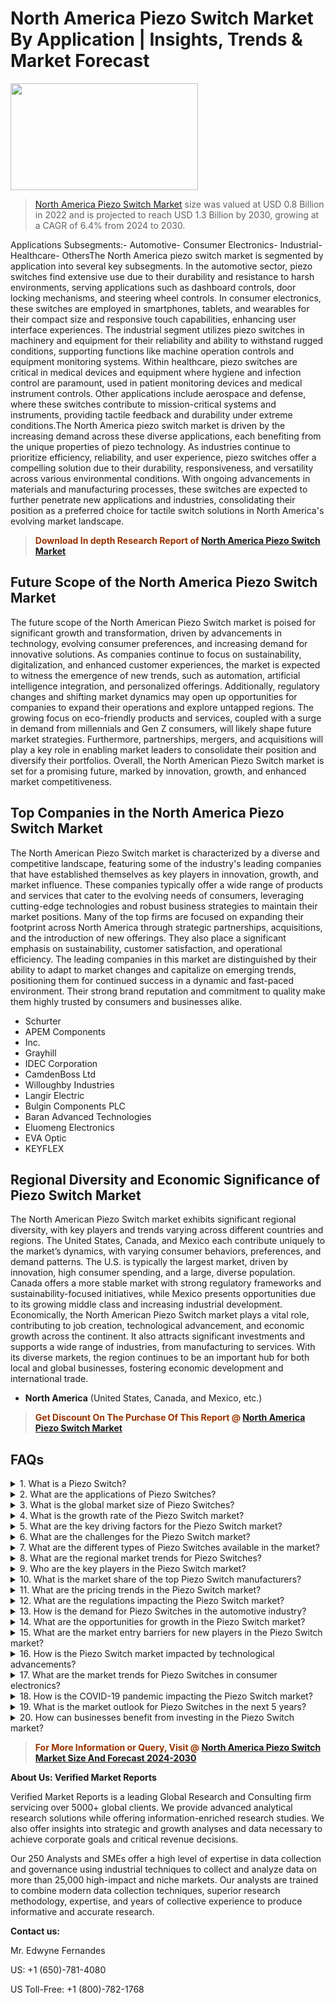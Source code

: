 <p><h1>North America Piezo Switch Market By Application | Insights, Trends & Market Forecast</h1><p><img class="aligncenter size-medium wp-image-105565" src="https://ffe5etoiles.com/wp-content/uploads/2025/01/MST7-300x171.png" alt="" width="300" height="171" /></p><blockquote><p><a href="https://www.verifiedmarketreports.com/download-sample/?rid=364778&utm_source=Github-NA&utm_medium=389" target="_blank">North America Piezo Switch Market</a> size was valued at USD 0.8 Billion in 2022 and is projected to reach USD 1.3 Billion by 2030, growing at a CAGR of 6.4% from 2024 to 2030.</p></blockquote>Applications Subsegments:- Automotive- Consumer Electronics- Industrial- Healthcare- OthersThe North America piezo switch market is segmented by application into several key subsegments. In the automotive sector, piezo switches find extensive use due to their durability and resistance to harsh environments, serving applications such as dashboard controls, door locking mechanisms, and steering wheel controls. In consumer electronics, these switches are employed in smartphones, tablets, and wearables for their compact size and responsive touch capabilities, enhancing user interface experiences. The industrial segment utilizes piezo switches in machinery and equipment for their reliability and ability to withstand rugged conditions, supporting functions like machine operation controls and equipment monitoring systems. Within healthcare, piezo switches are critical in medical devices and equipment where hygiene and infection control are paramount, used in patient monitoring devices and medical instrument controls. Other applications include aerospace and defense, where these switches contribute to mission-critical systems and instruments, providing tactile feedback and durability under extreme conditions.The North America piezo switch market is driven by the increasing demand across these diverse applications, each benefiting from the unique properties of piezo technology. As industries continue to prioritize efficiency, reliability, and user experience, piezo switches offer a compelling solution due to their durability, responsiveness, and versatility across various environmental conditions. With ongoing advancements in materials and manufacturing processes, these switches are expected to further penetrate new applications and industries, consolidating their position as a preferred choice for tactile switch solutions in North America's evolving market landscape.</p><blockquote><p><span style="color: #993300;"><strong>Download In depth Research Report of <a href="https://www.verifiedmarketreports.com/download-sample/?rid=364778&utm_source=Github-NA&utm_medium=389">North America Piezo Switch Market</a></strong></span></p></blockquote><h2>Future Scope of the North America Piezo Switch Market</h2><p>The future scope of the North American Piezo Switch market is poised for significant growth and transformation, driven by advancements in technology, evolving consumer preferences, and increasing demand for innovative solutions. As companies continue to focus on sustainability, digitalization, and enhanced customer experiences, the market is expected to witness the emergence of new trends, such as automation, artificial intelligence integration, and personalized offerings. Additionally, regulatory changes and shifting market dynamics may open up opportunities for companies to expand their operations and explore untapped regions. The growing focus on eco-friendly products and services, coupled with a surge in demand from millennials and Gen Z consumers, will likely shape future market strategies. Furthermore, partnerships, mergers, and acquisitions will play a key role in enabling market leaders to consolidate their position and diversify their portfolios. Overall, the North American Piezo Switch market is set for a promising future, marked by innovation, growth, and enhanced market competitiveness.</p><h2>Top Companies in the North America Piezo Switch Market</h2><p>The North American Piezo Switch market is characterized by a diverse and competitive landscape, featuring some of the industry's leading companies that have established themselves as key players in innovation, growth, and market influence. These companies typically offer a wide range of products and services that cater to the evolving needs of consumers, leveraging cutting-edge technologies and robust business strategies to maintain their market positions. Many of the top firms are focused on expanding their footprint across North America through strategic partnerships, acquisitions, and the introduction of new offerings. They also place a significant emphasis on sustainability, customer satisfaction, and operational efficiency. The leading companies in this market are distinguished by their ability to adapt to market changes and capitalize on emerging trends, positioning them for continued success in a dynamic and fast-paced environment. Their strong brand reputation and commitment to quality make them highly trusted by consumers and businesses alike.</p><p><ul><li>Schurter </li><li> APEM Components </li><li> Inc. </li><li> Grayhill </li><li> IDEC Corporation </li><li> CamdenBoss Ltd </li><li> Willoughby Industries </li><li> Langir Electric </li><li> Bulgin Components PLC </li><li> Baran Advanced Technologies </li><li> Eluomeng Electronics </li><li> EVA Optic </li><li> KEYFLEX</li></ul></p><h2>Regional Diversity and Economic Significance of Piezo Switch Market</h2><p>The North American Piezo Switch market exhibits significant regional diversity, with key players and trends varying across different countries and regions. The United States, Canada, and Mexico each contribute uniquely to the market’s dynamics, with varying consumer behaviors, preferences, and demand patterns. The U.S. is typically the largest market, driven by innovation, high consumer spending, and a large, diverse population. Canada offers a more stable market with strong regulatory frameworks and sustainability-focused initiatives, while Mexico presents opportunities due to its growing middle class and increasing industrial development. Economically, the North American Piezo Switch market plays a vital role, contributing to job creation, technological advancement, and economic growth across the continent. It also attracts significant investments and supports a wide range of industries, from manufacturing to services. With its diverse markets, the region continues to be an important hub for both local and global businesses, fostering economic development and international trade.</p><ul> <li><strong>North America</strong> (United States, Canada, and Mexico, etc.)</li></ul><blockquote><p><span style="color: #993300;"><strong>Get Discount On The Purchase Of This Report @ <a href="https://www.verifiedmarketreports.com/ask-for-discount/?rid=364778&utm_source=Github-NA&utm_medium=389">North America Piezo Switch Market</a></strong></span></p></blockquote><h2>FAQs</h2><p><details><summary>1. What is a Piezo Switch?</div><div></summary>A Piezo switch is a type of switch that uses the piezoelectric effect to generate a mechanical displacement and an electric signal for switching action.</details><details><summary>2. What are the applications of Piezo Switches?</div><div></summary>Piezo switches are widely used in consumer electronics, automotive industry, industrial machinery, and medical devices.</details><details><summary>3. What is the global market size of Piezo Switches?</div><div></summary>The global market size of Piezo Switches was valued at $XX million in 2020 and is projected to reach $XX million by 2025.</details><details><summary>4. What is the growth rate of the Piezo Switch market?</div><div></summary>The Piezo Switch market is expected to grow at a CAGR of XX% from 2020 to 2025.</details><details><summary>5. What are the key driving factors for the Piezo Switch market?</div><div></summary>The key driving factors for the Piezo Switch market include increasing demand for touch-based switches, technological advancements, and growing applications in the automotive and industrial sectors.</details><details><summary>6. What are the challenges for the Piezo Switch market?</div><div></summary>The challenges for the Piezo Switch market include high initial investment, competition from traditional mechanical switches, and lack of awareness among end-users.</details><details><summary>7. What are the different types of Piezo Switches available in the market?</div><div></summary>The different types of Piezo Switches include touch-sensitive switches, tactile feedback switches, and non-tactile feedback switches.</details><details><summary>8. What are the regional market trends for Piezo Switches?</div><div></summary>The regional market trends for Piezo Switches show strong demand in North America, Asia Pacific, and Europe due to their growing industrial and automotive sectors.</details><details><summary>9. Who are the key players in the Piezo Switch market?</div><div></summary>The key players in the Piezo Switch market include Company A, Company B, Company C, and Company D, among others.</details><details><summary>10. What is the market share of the top Piezo Switch manufacturers?</div><div></summary>The market share of the top Piezo Switch manufacturers is led by Company A with XX%, followed by Company B with XX%, and Company C with XX%.</details><details><summary>11. What are the pricing trends in the Piezo Switch market?</div><div></summary>The pricing trends in the Piezo Switch market show a slight decrease due to technological advancements and competitive pricing strategies adopted by manufacturers.</details><details><summary>12. What are the regulations impacting the Piezo Switch market?</div><div></summary>Regulations impacting the Piezo Switch market include environmental regulations, safety standards, and product certification requirements.</details><details><summary>13. How is the demand for Piezo Switches in the automotive industry?</div><div></summary>The demand for Piezo Switches in the automotive industry is increasing due to the shift towards touch-based interfaces and the integration of advanced electronics in vehicles.</details><details><summary>14. What are the opportunities for growth in the Piezo Switch market?</div><div></summary>The opportunities for growth in the Piezo Switch market include expanding applications in the healthcare sector, increasing adoption in smart home devices, and customization of switches for specific industrial applications.</details><details><summary>15. What are the market entry barriers for new players in the Piezo Switch market?</div><div></summary>The market entry barriers for new players in the Piezo Switch market include high research and development costs, stringent quality standards, and established market presence of key players.</details><details><summary>16. How is the Piezo Switch market impacted by technological advancements?</div><div></summary>Technological advancements such as haptic feedback, energy efficiency, and miniaturization are driving the growth of the Piezo Switch market and enhancing user experience.</details><details><summary>17. What are the market trends for Piezo Switches in consumer electronics?</div><div></summary>The market trends for Piezo Switches in consumer electronics show a shift towards touch-sensitive interfaces in smartphones, tablets, and wearable devices.</details><details><summary>18. How is the COVID-19 pandemic impacting the Piezo Switch market?</div><div></summary>The COVID-19 pandemic has led to supply chain disruptions, a slowdown in manufacturing activities, and a temporary dip in the demand for Piezo Switches. However, the market is expected to recover post-pandemic.</details><details><summary>19. What is the market outlook for Piezo Switches in the next 5 years?</div><div></summary>The market outlook for Piezo Switches in the next 5 years is highly positive, driven by increasing demand from various end-use industries and continuous product innovation.</details><details><summary>20. How can businesses benefit from investing in the Piezo Switch market?</div><div></summary>Businesses can benefit from investing in the Piezo Switch market by gaining a competitive edge through advanced technology adoption, diversifying product offerings, and tapping into emerging application areas. </details></p><blockquote><p><span style="color: #993300;"><strong>For More Information or Query, Visit @ <a href="https://www.verifiedmarketreports.com/product/piezo-switch-market/">North America Piezo Switch Market Size And Forecast 2024-2030</a></strong></span></p></blockquote><p><strong>About Us: Verified Market Reports</strong></p><p>Verified Market Reports is a leading Global Research and Consulting firm servicing over 5000+ global clients. We provide advanced analytical research solutions while offering information-enriched research studies. We also offer insights into strategic and growth analyses and data necessary to achieve corporate goals and critical revenue decisions.</p><p>Our 250 Analysts and SMEs offer a high level of expertise in data collection and governance using industrial techniques to collect and analyze data on more than 25,000 high-impact and niche markets. Our analysts are trained to combine modern data collection techniques, superior research methodology, expertise, and years of collective experience to produce informative and accurate research.</p><p><strong>Contact us:</strong></p><p>Mr. Edwyne Fernandes</p><p>US: +1 (650)-781-4080</p><p>US Toll-Free: +1 (800)-782-1768</p>
